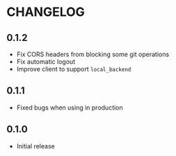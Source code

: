 # CHANGELOG

## 0.1.2

-   Fix CORS headers from blocking some git operations
-   Fix automatic logout
-   Improve client to support `local_backend`

## 0.1.1

-   Fixed bugs when using in production

## 0.1.0

-   Initial release
